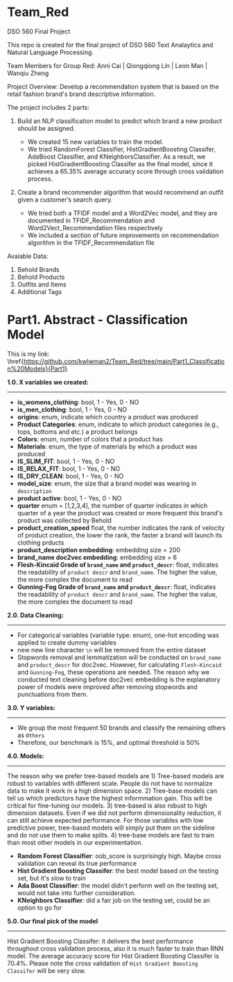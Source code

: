 # Team_Red
DSO 560 Final Project

This repo is created for the final project of DSO 560 Text Analaytics and Natural Language Processing. 

Team Members for Group Red:
Anni Cai | Qiongqiong Lin | Leon Man | Wanqiu Zheng

Project Overview:
Develop a recommendation system that is based on the retail fashion brand's brand descriptive information.

The project includes 2 parts:
1. Build an NLP classification model to predict which brand a new product should be assigned.
   - We created 15 new variables to train the model.
   - We tried RandomForest Classifier, HistGradientBoosting Classifer, AdaBoost Classifier, and KNeighborsClassifier. As a result, we picked HistGradientBoosting        Classifer as the final model, since it achieves a 65.35% average accuracy score through cross validation process.
 
2. Create a brand recommender algorithm that would recommend an outfit given a customer’s search query.
   - We tried both a TFIDF model and a Word2Vec model, and they are documented in TFIDF_Recommendation and Word2Vect_Recommendation files respectively
   - We included a section of future improvements on recommendation algorithm in the TFIDF_Recommendation file

Avaiable Data:
1. Behold Brands
2. Behold Products
3. Outfits and Items
4. Additional Tags

# Part1. Abstract - Classification Model
This is my link: \href{https://github.com/kwlwman2/Team_Red/tree/main/Part1_Classification%20Models}{Part1}

**1.0. X variables we created:**
********************
*   **is_womens_clothing**: bool, 1 - Yes, 0 - NO
*   **is_men_clothing**: bool, 1 - Yes, 0 - NO
*   **origins**: enum, indicate which country a product was produced
*   **Product Categories**: enum, indicate to which product categories (e.g., tops, bottoms and etc.) a product belongs
*   **Colors**: enum, number of colors that a product has 
*   **Materials**: enum, the type of materials by which a product was produced
*   **IS_SLIM_FIT**: bool, 1 - Yes, 0 - NO
*   **IS_RELAX_FIT**: bool, 1 - Yes, 0 - NO
*   **IS_DRY_CLEAN**: bool, 1 - Yes, 0 - NO
*   **model_size**: enum, the size that a brand model was wearing in `description`
*   **product active**: bool, 1 - Yes, 0 - NO
*   **quarter** enum = [1,2,3,4], the number of quarter indicates in which quarter of a year the product was created or more frequent this brand's product was collected by Behold
*   **product_creation_speed** float, the number indicates the rank of velocity of product creation, the lower the rank, the faster a brand will launch its clothing prducts
*   **product_description embedding**: embedding size = 200
*   **brand_name doc2vec embedding**: embedding size = 6 
*   **Flesh-Kincaid Grade of `brand_name` and `product_descr`**: float, indicates the readability of `product descr` and `brand_name`. The higher the value, the more complex the document to read
*   **Gunning-Fog Grade of `brand_name` and `product_descr`**: float, indicates the readability of `product descr` and `brand_name`. The higher the value, the more complex the document to read

**2.0. Data Cleaning:**
********************
- For categorical variables (variable type: enum), one-hot encoding was applied to create dummy variables
- new new line character `\n` will be removed from the entire dataset 
- Stopwords removal and lemmatization will be conducted on `brand_name` and `product_descr` for doc2vec. However, for calculating `Flesh-Kincaid` and `Gunning-Fog`, these operations are needed. The reason why we conducted text cleaning before doc2vec embedding is the explanatory power of models were improved after removing stopwords and punctuations from them.

**3.0. Y variables:**
********************
*   We group the most frequent 50 brands and classify the remaining others as `Others`
*   Therefore, our benchmark is 15%, and optimal threshold is 50%

**4.0. Models:**
********************
The reason why we prefer tree-based models are 1) Tree-based models are robust to variables with different scale. People do not have to normalize data to make it work in a high dimension space. 2) Tree-base models can tell us which predictors have the highest informmation gain. This will be critical for fine-tuning our models. 3) tree-based is also robust to high dimension datasets. Even if we did not perform dimensionality reduction, it can still achieve expected performance. For those variables with low predictive power, tree-based models will simply put them on the sideline and do not use them to make splits. 4) tree-base models are fast to train than most other models in our experimentation.

*   **Random Forest Classifier**: oob_score is surprisingly high. Maybe cross validation can reveal its true performance
*   **Hist Gradient Boosting Classifer**: the best model based on the testing set, but it's slow to train
*   **Ada Boost Classifier**: the model didn't perform well on the testing set, would not take into further consideration.
*   **KNeighbors Classifier**: did a fair job on the testing set, could be an option to go for

**5.0. Our final pick of the model**
********************
Hist Gradient Boosting Classifer: it delivers the best performance throughout cross validation process, also it is much faster to train than RNN model. The average accuracy score for Hist Gradient Boosting Classifer is 70.4%. Please note the cross validation of `Hist Gradient Boosting Classifer` will be very slow.















